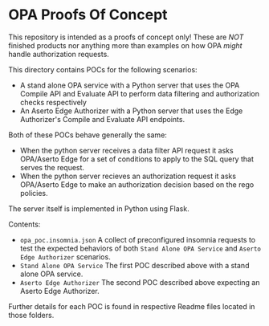 # OPA Proofs Of Concept

This repository is intended as a proofs of concept only! These are *NOT* finished products nor anything more than examples on how OPA *might* handle authorization requests.

This directory contains POCs for the following scenarios:
- A stand alone OPA service with a Python server that uses the OPA Compile API and Evaluate API to perform
data filtering and authorization checks respectively
- An Aserto Edge Authorizer with a Python server that uses the Edge Authorizer's Compile and Evaluate API endpoints. 

Both of these POCs behave generally the same: 
- When the python server receives a data filter API request it asks OPA/Aserto Edge for a set of conditions to apply to the SQL query that serves the request. 
- When the python server recieves an authorization request it asks OPA/Aserto Edge to make an authorization decision based on the rego policies.

The server itself is implemented in Python using Flask.

Contents:
- `opa_poc.insomnia.json` A collect of preconfigured insomnia requests to test the expected behaviors of both `Stand Alone OPA Service` and `Aserto Edge Authorizer` scenarios. 
- `Stand Alone OPA Service` The first POC described above with a stand alone OPA service.
- `Aserto Edge Authorizer` The second POC described above expecting an Aserto Edge Authorizer.

Further details for each POC is found in respective Readme files located in those folders.


